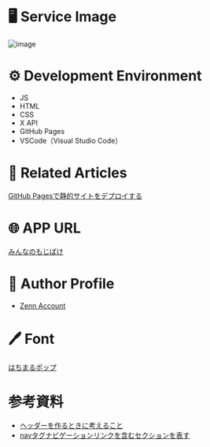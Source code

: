 # 🖥 Service Image
![image](https://github.com/user-attachments/assets/aaa80b21-ce02-4d88-9fe1-501e299063f2)

# ⚙️ Development Environment
- JS
- HTML
- CSS
- X API
- GitHub Pages
- VSCode（Visual Studio Code）


# 📗 Related Articles
 [GitHub Pagesで静的サイトをデプロイする](https://zenn.dev/comsize_press/articles/42f8f9f978a6ef)


# 🌐 APP URL
 [みんなのもじばけ](https://minna-no-mojibake.com/)
 

# 👷 Author Profile
- [Zenn Account](https://zenn.dev/)

# 🖊 Font
[はちまるポップ](https://sankoufont.com/japanese-font/hachimarupop/)

# 参考資料
- [ヘッダーを作るときに考えること](https://qiita.com/m_shinada/items/bd3544e5bb77100a141b)
- [navタグナビゲーションリンクを含むセクションを表す](https://catnose.me/learning/html/nav)
